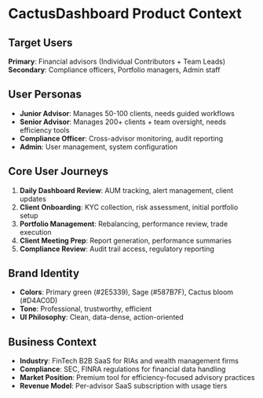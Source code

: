 # CactusDashboard Product Context

## Target Users
**Primary**: Financial advisors (Individual Contributors + Team Leads)
**Secondary**: Compliance officers, Portfolio managers, Admin staff

## User Personas
- **Junior Advisor**: Manages 50-100 clients, needs guided workflows
- **Senior Advisor**: Manages 200+ clients + team oversight, needs efficiency tools
- **Compliance Officer**: Cross-advisor monitoring, audit reporting
- **Admin**: User management, system configuration

## Core User Journeys
1. **Daily Dashboard Review**: AUM tracking, alert management, client updates
2. **Client Onboarding**: KYC collection, risk assessment, initial portfolio setup
3. **Portfolio Management**: Rebalancing, performance review, trade execution
4. **Client Meeting Prep**: Report generation, performance summaries
5. **Compliance Review**: Audit trail access, regulatory reporting

## Brand Identity
- **Colors**: Primary green (#2E5339), Sage (#587B7F), Cactus bloom (#D4AC0D)
- **Tone**: Professional, trustworthy, efficient
- **UI Philosophy**: Clean, data-dense, action-oriented

## Business Context
- **Industry**: FinTech B2B SaaS for RIAs and wealth management firms
- **Compliance**: SEC, FINRA regulations for financial data handling
- **Market Position**: Premium tool for efficiency-focused advisory practices
- **Revenue Model**: Per-advisor SaaS subscription with usage tiers 